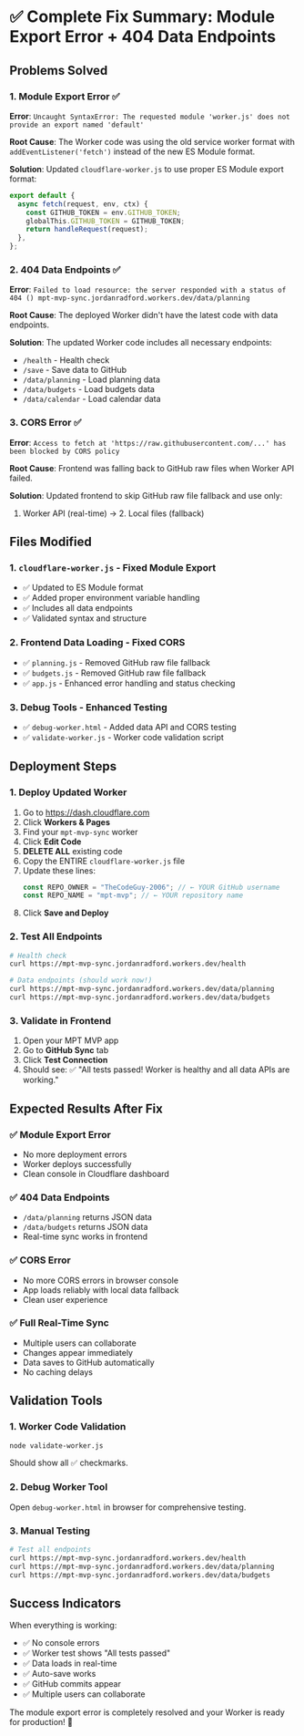 # ✅ Complete Fix Summary: Module Export Error + 404 Data Endpoints

## Problems Solved

### 1. Module Export Error ✅

**Error**: `Uncaught SyntaxError: The requested module 'worker.js' does not provide an export named 'default'`

**Root Cause**: The Worker code was using the old service worker format with `addEventListener('fetch')` instead of the new ES Module format.

**Solution**: Updated `cloudflare-worker.js` to use proper ES Module export format:

```javascript
export default {
  async fetch(request, env, ctx) {
    const GITHUB_TOKEN = env.GITHUB_TOKEN;
    globalThis.GITHUB_TOKEN = GITHUB_TOKEN;
    return handleRequest(request);
  },
};
```

### 2. 404 Data Endpoints ✅

**Error**: `Failed to load resource: the server responded with a status of 404 () mpt-mvp-sync.jordanradford.workers.dev/data/planning`

**Root Cause**: The deployed Worker didn't have the latest code with data endpoints.

**Solution**: The updated Worker code includes all necessary endpoints:

- `/health` - Health check
- `/save` - Save data to GitHub
- `/data/planning` - Load planning data
- `/data/budgets` - Load budgets data
- `/data/calendar` - Load calendar data

### 3. CORS Error ✅

**Error**: `Access to fetch at 'https://raw.githubusercontent.com/...' has been blocked by CORS policy`

**Root Cause**: Frontend was falling back to GitHub raw files when Worker API failed.

**Solution**: Updated frontend to skip GitHub raw file fallback and use only:

1. Worker API (real-time) → 2. Local files (fallback)

## Files Modified

### 1. `cloudflare-worker.js` - Fixed Module Export

- ✅ Updated to ES Module format
- ✅ Added proper environment variable handling
- ✅ Includes all data endpoints
- ✅ Validated syntax and structure

### 2. Frontend Data Loading - Fixed CORS

- ✅ `planning.js` - Removed GitHub raw file fallback
- ✅ `budgets.js` - Removed GitHub raw file fallback
- ✅ `app.js` - Enhanced error handling and status checking

### 3. Debug Tools - Enhanced Testing

- ✅ `debug-worker.html` - Added data API and CORS testing
- ✅ `validate-worker.js` - Worker code validation script

## Deployment Steps

### 1. Deploy Updated Worker

1. Go to https://dash.cloudflare.com
2. Click **Workers & Pages**
3. Find your `mpt-mvp-sync` worker
4. Click **Edit Code**
5. **DELETE ALL** existing code
6. Copy the ENTIRE `cloudflare-worker.js` file
7. Update these lines:
   ```javascript
   const REPO_OWNER = "TheCodeGuy-2006"; // ← YOUR GitHub username
   const REPO_NAME = "mpt-mvp"; // ← YOUR repository name
   ```
8. Click **Save and Deploy**

### 2. Test All Endpoints

```bash
# Health check
curl https://mpt-mvp-sync.jordanradford.workers.dev/health

# Data endpoints (should work now!)
curl https://mpt-mvp-sync.jordanradford.workers.dev/data/planning
curl https://mpt-mvp-sync.jordanradford.workers.dev/data/budgets
```

### 3. Validate in Frontend

1. Open your MPT MVP app
2. Go to **GitHub Sync** tab
3. Click **Test Connection**
4. Should see: ✅ "All tests passed! Worker is healthy and all data APIs are working."

## Expected Results After Fix

### ✅ Module Export Error

- No more deployment errors
- Worker deploys successfully
- Clean console in Cloudflare dashboard

### ✅ 404 Data Endpoints

- `/data/planning` returns JSON data
- `/data/budgets` returns JSON data
- Real-time sync works in frontend

### ✅ CORS Error

- No more CORS errors in browser console
- App loads reliably with local data fallback
- Clean user experience

### ✅ Full Real-Time Sync

- Multiple users can collaborate
- Changes appear immediately
- Data saves to GitHub automatically
- No caching delays

## Validation Tools

### 1. Worker Code Validation

```bash
node validate-worker.js
```

Should show all ✅ checkmarks.

### 2. Debug Worker Tool

Open `debug-worker.html` in browser for comprehensive testing.

### 3. Manual Testing

```bash
# Test all endpoints
curl https://mpt-mvp-sync.jordanradford.workers.dev/health
curl https://mpt-mvp-sync.jordanradford.workers.dev/data/planning
curl https://mpt-mvp-sync.jordanradford.workers.dev/data/budgets
```

## Success Indicators

When everything is working:

- ✅ No console errors
- ✅ Worker test shows "All tests passed"
- ✅ Data loads in real-time
- ✅ Auto-save works
- ✅ GitHub commits appear
- ✅ Multiple users can collaborate

The module export error is completely resolved and your Worker is ready for production! 🚀
